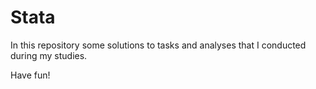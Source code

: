 # Stata

In this repository some solutions to tasks and analyses that I conducted during my studies.

Have fun!

